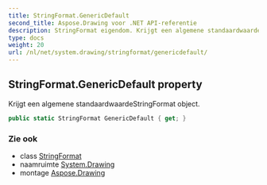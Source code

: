 ```yaml
---
title: StringFormat.GenericDefault
second_title: Aspose.Drawing voor .NET API-referentie
description: StringFormat eigendom. Krijgt een algemene standaardwaardeStringFormat object.
type: docs
weight: 20
url: /nl/net/system.drawing/stringformat/genericdefault/
---
```

## StringFormat.GenericDefault property

Krijgt een algemene standaardwaardeStringFormat object.

```csharp
public static StringFormat GenericDefault { get; }
```

### Zie ook

* class [StringFormat](../)
* naamruimte [System.Drawing](../../stringformat/)
* montage [Aspose.Drawing](../../../)



